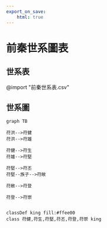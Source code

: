```yaml
---
export_on_save:
    html: true
---
```


# 前秦世系圖表

## 世系表

@import "前秦世系表.csv"

## 世系圖

```mermaid
graph TB

苻洪-->苻健
苻洪-->苻雄

苻健-->苻生
苻雄-->苻堅

苻堅-->苻丕
苻堅--族子-->苻敞

苻敞-->苻登

苻登-->苻崇


classDef king fill:#ffee00
class 苻健,苻生,苻堅,苻丕,苻登,苻崇 king
```